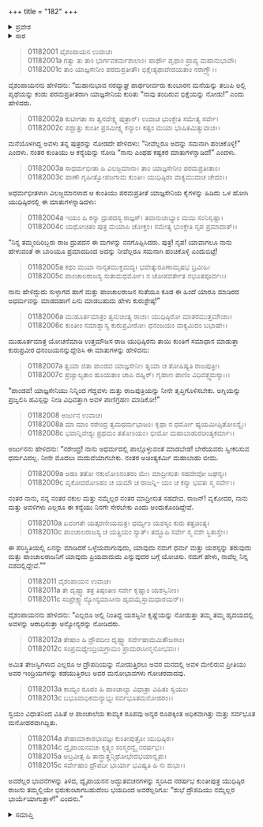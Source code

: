 +++
title = "182"
+++

<details><summary>ಪ್ರವೇಶ</summary>


।।   ಓಂ ಓಂ ನಮೋ ನಾರಾಯಣಾಯ।।   ಶ್ರೀ ವೇದವ್ಯಾಸಾಯ ನಮಃ ।।

ಶ್ರೀ ಕೃಷ್ಣದ್ವೈಪಾಯನ ವೇದವ್ಯಾಸ ವಿರಚಿತ  

**ಶ್ರೀ ಮಹಾಭಾರತ**

**ಆದಿ ಪರ್ವ**

**ಸ್ವಯಂವರ ಪರ್ವ**

**ಅಧ್ಯಾಯ 182**

</details>


<details><summary>ಸಾರ</summary>

ತಾವು ತಂದ ಭಿಕ್ಷೆಯನ್ನು ಬಂದು ನೋಡು ಎಂದು ಮನೆಯ ಬಾಗಿಲಲ್ಲಿಯೇ ನಿಂತು ಭೀಮಾರ್ಜುನರು ಕುಂತಿಗೆ ಹೇಳಲು, ಒಳಗಿನಿಂದಲೇ ಕುಂತಿಯು ಭಿಕ್ಷೆಯನ್ನು ಸಹೋದರರಲ್ಲಿ ಹಂಚಿಕೊಳ್ಳಿ ಎನ್ನುವುದು (1-2). ಎಲ್ಲರೂ ಚರ್ಚೆಮಾಡಿದ ನಂತರ ಯುಧಿಷ್ಠಿರನು ದ್ರೌಪದಿಯು ನಮ್ಮೆಲ್ಲರ ಭಾರ್ಯೆಯಾಗುತ್ತಾಳೆ ಎಂದು ನಿರ್ಧರಿಸುವುದು (3-15).

</details>


> 01182001 ವೈಶಂಪಾಯನ ಉವಾಚ।  
01182001a ಗತ್ವಾ ತು ತಾಂ ಭಾರ್ಗವಕರ್ಮಶಾಲಾಂ।
	ಪಾರ್ಥೌ ಪೃಥಾಂ ಪ್ರಾಪ್ಯ ಮಹಾನುಭಾವೌ।  
> 01182001c ತಾಂ ಯಾಜ್ಞಸೇನೀಂ ಪರಮಪ್ರತೀತೌ।
	ಭಿಕ್ಷೇತ್ಯಥಾವೇದಯತಾಂ ನರಾಗ್ರ್ಯೌ।।  
> 
ವೈಶಂಪಾಯನನು ಹೇಳಿದನು: “ಮಹಾನುಭಾವ ನರವ್ಯಾಘ್ರ ಪಾರ್ಥರೀರ್ವರು ಕುಂಬಾರನ ಮನೆಯನ್ನು ತಲುಪಿ ಅಲ್ಲಿ ಪೃಥೆಯನ್ನು ಕಂಡು ಪರಮಪ್ರತೀತರಾಗಿ ಯಾಜ್ಞಸೇನಿಯ ಕುರಿತು “ನಾವು ತಂದಿರುವ ಭಿಕ್ಷೆಯನ್ನು ನೋಡು!” ಎಂದು ಹೇಳಿದರು.

> 01182002a ಕುಟೀಗತಾ ಸಾ ತ್ವನವೇಕ್ಷ್ಯ ಪುತ್ರಾನ್।
	ಉವಾಚ ಭುಂಕ್ತೇತಿ ಸಮೇತ್ಯ ಸರ್ವೇ।  
> 01182002c ಪಶ್ಚಾತ್ತು ಕುಂತೀ ಪ್ರಸಮೀಕ್ಷ್ಯ ಕನ್ಯಾಂ।
	ಕಷ್ಟಂ ಮಯಾ ಭಾಷಿತಮಿತ್ಯುವಾಚ।।   
> 
ಮನೆಯೊಳಗಿದ್ದ ಅವಳು ತನ್ನ ಪುತ್ರರನ್ನು ನೋಡದೇ ಹೇಳಿದಳು: “ನೀವೆಲ್ಲರೂ ಅದನ್ನು ಸಮನಾಗಿ ಹಂಚಿಕೊಳ್ಳಿ!” ಎಂದಳು. ನಂತರ ಕುಂತಿಯು ಆ ಕನ್ಯೆಯನ್ನು ನೋಡಿ “ನಾನು ಎಂಥಹ ಕಷ್ಟಕರ ಮಾತುಗಳನ್ನಾಡಿದೆ!” ಎಂದಳು.

> 01182003a ಸಾಧರ್ಮಭೀತಾ ಹಿ ವಿಲಜ್ಜಮಾನಾ।
	ತಾಂ ಯಾಜ್ಞಸೇನೀಂ ಪರಮಪ್ರತೀತಾಂ।  
> 01182003c ಪಾಣೌ ಗೃಹೀತ್ವೋಪಜಗಾಮ ಕುಂತೀ।
	ಯುಧಿಷ್ಠಿರಂ ವಾಕ್ಯಮುವಾಚ ಚೇದಂ।।  

ಅಧರ್ಮಭೀತಳಾಗಿ ವಿಲಜ್ಜಮಾನಳಾದ ಆ ಕುಂತಿಯು ಪರಮಪ್ರತೀತೆ ಯಾಜ್ಞಸೇನಿಯ ಕೈಗಳನ್ನು ಹಿಡಿದು ಒಳ ಹೋಗಿ ಯುಧಿಷ್ಠಿರನಲ್ಲಿ ಈ ಮಾತುಗಳನ್ನಾಡಿದಳು:

> 01182004a ಇಯಂ ಹಿ ಕನ್ಯಾ ದ್ರುಪದಸ್ಯ ರಾಜ್ಞಸ್।
	ತವಾನುಜಾಭ್ಯಾಂ ಮಯಿ ಸಂನಿಸೃಷ್ಟಾ।  
> 01182004c ಯಥೋಚಿತಂ ಪುತ್ರ ಮಯಾಪಿ ಚೋಕ್ತಂ।
	ಸಮೇತ್ಯ ಭುಂಕ್ತೇತಿ ನೃಪ ಪ್ರಮಾದಾತ್।।  

“ನಿನ್ನ ತಮ್ಮಂದಿರಿಬ್ಬರು ರಾಜ ದ್ರುಪದನ ಈ ಮಗಳನ್ನು ನನಗೊಪ್ಪಿಸಿದರು. ಪುತ್ರ! ನೃಪ! ಯಾವಾಗಲೂ ನಾನು ಹೇಳುವಂತೆ ಈ ಬಾರಿಯೂ ಪ್ರಮಾದದಿಂದ ಅದನ್ನು ನೀವೆಲ್ಲರೂ ಸಮನಾಗಿ ಹಂಚಿಕೊಳ್ಳಿ ಎಂದುಬಿಟ್ಟೆ!

> 01182005a ಕಥಂ ಮಯಾ ನಾನೃತಮುಕ್ತಮದ್ಯ।
	ಭವೇತ್ಕುರೂಣಾಮೃಷಭ ಬ್ರವೀಹಿ।  
> 01182005c ಪಾಂಚಾಲರಾಜಸ್ಯ ಸುತಾಮಧರ್ಮೋ।
	ನ ಚೋಪವರ್ತೇತ ನಭೂತಪೂರ್ವಃ।।  

ನಾನು ಹೇಳಿದ್ದುದು ಸುಳ್ಳಾಗದ ಹಾಗೆ ಮತ್ತು ಪಾಂಚಾಲರಾಜನ ಸುತೆಯೂ ಕೂಡ ಈ ಹಿಂದೆ ಯಾರೂ ಮಾಡಿರದ ಅಧರ್ಮವನ್ನು ಮಾಡದಹಾಗೆ ಏನು ಮಾಡಬಹುದು ಹೇಳು ಕುರುಶ್ರೇಷ್ಠ!”

> 01182006a ಮುಹೂರ್ತಮಾತ್ರಂ ತ್ವನುಚಿಂತ್ಯ ರಾಜಾ।
	ಯುಧಿಷ್ಠಿರೋ ಮಾತರಮುತ್ತಮೌಜಾಃ।  
> 01182006c ಕುಂತೀಂ ಸಮಾಶ್ವಾಸ್ಯ ಕುರುಪ್ರವೀರೋ।
	ಧನಂಜಯಂ ವಾಕ್ಯಮಿದಂ ಬಭಾಷೇ।।  

ಮುಹೂರ್ತಮಾತ್ರ ಯೋಚನೆಮಾಡಿ ಉತ್ತಮೌಜಸ ರಾಜ ಯುಧಿಷ್ಠಿರನು ತಾಯಿ ಕುಂತಿಗೆ ಸಮಾಧಾನ ಮಾಡುತ್ತಾ ಕುರುಪ್ರವೀರ ಧನಂಜಯನನ್ನುದ್ದೇಶಿಸಿ ಈ ಮಾತುಗಳನ್ನು ಹೇಳಿದನು:

> 01182007a ತ್ವಯಾ ಜಿತಾ ಪಾಂಡವ ಯಾಜ್ಞಸೇನೀ।
	ತ್ವಯಾ ಚ ತೋಷಿಷ್ಯತಿ ರಾಜಪುತ್ರೀ।  
> 01182007c ಪ್ರಜ್ವಾಲ್ಯತಾಂ ಹೂಯತಾಂ ಚಾಪಿ ವಹ್ನಿರ್।
	ಗೃಹಾಣ ಪಾಣಿಂ ವಿಧಿವತ್ತ್ವಮಸ್ಯಾಃ।।  

“ಪಾಂಡವ! ಯಾಜ್ಞಸೇನಿಯು ನಿನ್ನಿಂದ ಗೆದ್ದವಳು ಮತ್ತು ರಾಜಪುತ್ರಿಯನ್ನು ನೀನೇ ತೃಪ್ತಿಗೊಳಿಸಬೇಕು. ಅಗ್ನಿಯನ್ನು ಪ್ರಜ್ವಲಿಸಿ ಹವಿಸ್ಸನ್ನು ನೀಡಿ ವಿಧಿವತ್ತಾಗಿ ಅವಳ ಪಾಣಿಗ್ರಹಣ ಮಾಡಿಕೋ!”

> 01182008 ಅರ್ಜುನ ಉವಾಚ।  
01182008a ಮಾ ಮಾಂ ನರೇಂದ್ರ ತ್ವಮಧರ್ಮಭಾಜಂ।
	ಕೃಥಾ ನ ಧರ್ಮೋ ಹ್ಯಯಮೀಪ್ಸಿತೋಽನ್ಯೈಃ।  
> 01182008c ಭವಾನ್ನಿವೇಶ್ಯಃ ಪ್ರಥಮಂ ತತೋಽಯಂ।
	ಭೀಮೋ ಮಹಾಬಾಹುರಚಿಂತ್ಯಕರ್ಮಾ।।  

ಅರ್ಜುನನು ಹೇಳಿದನು: “ನರೇಂದ್ರ! ನಾನು ಅಧರ್ಮದಲ್ಲಿ ಪಾಲ್ಗೊಳ್ಳುವಂತೆ ಮಾಡಬೇಡ! ಬೇರೆಯವರು ಸ್ವೀಕರಿಸುವ ಧರ್ಮವಿದಲ್ಲ. ನೀನೇ ಮೊದಲು ಮದುವೆಯಾಗಬೇಕು. ನಂತರ ಅಚಿಂತ್ಯಕರ್ಮಿ ಮಹಾಬಾಹು ಬೀಮ.

> 01182009a ಅಹಂ ತತೋ ನಕುಲೋಽನಂತರಂ ಮೇ।
	ಮಾದ್ರೀಸುತಃ ಸಹದೇವೋ ಜಘನ್ಯಃ।  
> 01182009c ವೃಕೋದರೋಽಹಂ ಚ ಯಮೌ ಚ ರಾಜನ್ನಿ-
	ಯಂ ಚ ಕನ್ಯಾ ಭವತಃ ಸ್ಮ ಸರ್ವೇ।।  

ನಂತರ ನಾನು, ನನ್ನ ನಂತರ ನಕುಲ ಮತ್ತು ನಮ್ಮೆಲ್ಲರ ನಂತರ ಮಾದ್ರೀಸುತ ಸಹದೇವ. ರಾಜನ್! ವೃಕೋದರ, ನಾನು ಮತ್ತು ಅವಳಿಗಳು ಎಲ್ಲರೂ ಈ ಕನ್ಯೆಯು ನಿನಗೇ ಸೇರಬೇಕು ಎಂದು ಅಂದುಕೊಂಡಿದ್ದೇವೆ.

> 01182010a ಏವಂಗತೇ ಯತ್ಕರಣೀಯಮತ್ರ।
	ಧರ್ಮ್ಯಂ ಯಶಸ್ಯಂ ಕುರು ತತ್ಪ್ರಚಿಂತ್ಯ।  
> 01182010c ಪಾಂಚಾಲರಾಜಸ್ಯ ಚ ಯತ್ಪ್ರಿಯಂ ಸ್ಯಾತ್।
	ತದ್ಬ್ರೂಹಿ ಸರ್ವೇ ಸ್ಮ ವಶೇ ಸ್ಥಿತಾಸ್ತೇ।।  

ಈ ಪರಿಸ್ಥಿತಿಯಲ್ಲಿ ಏನನ್ನು ಮಾಡಿದರೆ ಒಳ್ಳೆಯದಾಗುವುದು, ಯಾವುದು ನಮಗೆ ಧರ್ಮ ಮತ್ತು ಯಶಸ್ಸನ್ನು ತರುವುದು ಮತ್ತು ಪಾಂಚಾಲರಾಜನಿಗೆ ಯಾವುದು ಪ್ರಿಯವಾದುದು ಎನ್ನುವುದರ ಬಗ್ಗೆ ಯೋಚಿಸು. ನಮಗೆ ಹೇಳು, ನಾವೆಲ್ಲ ನಿನ್ನ ವಶದಲ್ಲಿದ್ದೇವೆ.””

> 01182011 ವೈಶಂಪಾಯನ ಉವಾಚ।  
01182011a ತೇ ದೃಷ್ಟ್ವಾ ತತ್ರ ತಿಷ್ಠಂತೀಂ ಸರ್ವೇ ಕೃಷ್ಣಾಂ ಯಶಸ್ವಿನೀಂ।  
01182011c ಸಂಪ್ರೇಕ್ಷ್ಯಾನ್ಯೋನ್ಯಮಾಸೀನಾ ಹೃದಯೈಸ್ತಾಮಧಾರಯನ್।।

ವೈಶಂಪಾಯನನು ಹೇಳಿದನು: “ಎಲ್ಲರೂ ಅಲ್ಲಿ ನಿಂತಿದ್ದ ಯಶಸ್ವಿನೀ ಕೃಷ್ಣೆಯನ್ನು ನೋಡುತ್ತಾ ತಮ್ಮ ತಮ್ಮ ಹೃದಯದಲ್ಲಿ ಅವಳನ್ನು ಆರಾಧಿಸುತ್ತಾ ಅನ್ಯೋನ್ಯರನ್ನು ನೋಡಿದರು.

> 01182012a ತೇಷಾಂ ಹಿ ದ್ರೌಪದೀಂ ದೃಷ್ಟ್ವಾ ಸರ್ವೇಷಾಮಮಿತೌಜಸಾಂ।  
01182012c ಸಂಪ್ರಮಥ್ಯೇಂದ್ರಿಯಗ್ರಾಮಂ ಪ್ರಾದುರಾಸೀನ್ಮನೋಭವಃ।।

ಅಮಿತ ತೇಜಸ್ವಿಗಳಾದ ಎಲ್ಲರೂ ಆ ದ್ರೌಪದಿಯನ್ನು ನೋಡುತ್ತಿರಲು ಅವರ ಮನದಲ್ಲಿ ಅವಳ ಮೇಲಿರುವ ಪ್ರೀತಿಯು ಅವರ ಇಂದ್ರಿಯಗಳನ್ನು ಕಡೆಯುತ್ತಿರಲು ಅವರ ಮನೋಭಾವಗಳು ಗೋಚರವಾದವು.

> 01182013a ಕಾಮ್ಯಂ ರೂಪಂ ಹಿ ಪಾಂಚಾಲ್ಯಾ ವಿಧಾತ್ರಾ ವಿಹಿತಂ ಸ್ವಯಂ।   
01182013c ಬಭೂವಾಧಿಕಮನ್ಯಾಭ್ಯಃ ಸರ್ವಭೂತಮನೋಹರಂ।।

ಸ್ವಯಂ ವಿಧಾತನಿಂದ ವಿಹಿತೆ ಆ ಪಾಂಚಾಲೆಯ ಕಾಮ್ಯಕ ರೂಪವು ಅನ್ಯರ ರೂಪಕ್ಕಿಂತ ಅಧಿಕವಾಗಿತ್ತು ಮತ್ತು ಸರ್ವಭೂತ ಮನೋಹರವಾಗಿದ್ದಿತು.

> 01182014a ತೇಷಾಮಾಕಾರಭಾವಜ್ಞಃ ಕುಂತೀಪುತ್ರೋ ಯುಧಿಷ್ಠಿರಃ।  
01182014c ದ್ವೈಪಾಯನವಚಃ ಕೃತ್ಸ್ನಂ ಸಂಸ್ಮರನ್ವೈ ನರರ್ಷಭ।।   
01182015a ಅಬ್ರವೀತ್ಸ ಹಿ ತಾನ್ಭ್ರಾತೄನ್ಮಿಥೋಭೇದಭಯಾನ್ನೃಪಃ।  
01182015c ಸರ್ವೇಷಾಂ ದ್ರೌಪದೀ ಭಾರ್ಯಾ ಭವಿಷ್ಯತಿ ಹಿ ನಃ ಶುಭಾ।।

ಅವರೆಲ್ಲರ ಭಾವನೆಗಳನ್ನು ತಿಳಿದ, ದ್ವೈಪಾಯನನ ಅದ್ಭುತವಚನಗಳನ್ನು ಸ್ಮರಿಸಿದ ನರರ್ಷಭ ಕುಂತೀಪುತ್ರ ಯುಧಿಷ್ಠಿರ ರಾಜನು ತಮ್ಮಲ್ಲಿಯೇ ಭಿರುಕುಂಟಾಗಬಹುದೆಂಬ ಭಯದಿಂದ ಅವರೆಲ್ಲರಿಗೂ: “ಶುಭೆ ದ್ರೌಪದಿಯು ನಮ್ಮೆಲ್ಲರ ಭಾರ್ಯೆಯಾಗುತ್ತಾಳೆ!” ಎಂದನು.”

<details><summary>ಸಮಾಪ್ತಿ</summary>


ಇತಿ ಶ್ರೀ ಮಹಾಭಾರತೇ ಆದಿಪರ್ವಣಿ ಸ್ವಯಂವರಪರ್ವಣಿ ದ್ವಶೀತ್ಯಧಿಕಶತತಮೋಽಧ್ಯಾಯ:।।  
ಇದು ಶ್ರೀ ಮಹಾಭಾರತದಲ್ಲಿ ಆದಿಪರ್ವದಲ್ಲಿ ಸ್ವಯಂವರಪರ್ವದಲ್ಲಿ ನೂರಾಎಂಭತ್ತೆರಡನೆಯ ಅಧ್ಯಾಯವು.


</details>

